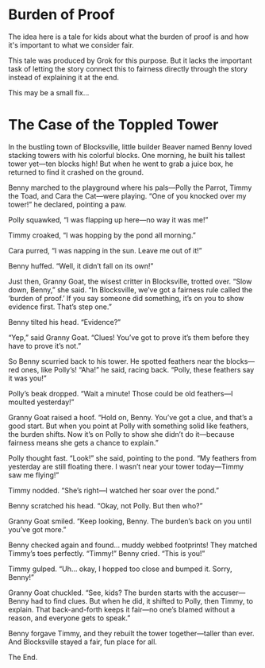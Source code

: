 # Burden of Proof
The idea here is a tale for kids about what the burden of proof is and how it's important to what we consider fair.

This tale was produced by Grok for this purpose. But it lacks the important task of letting the story connect this to fairness directly through the story instead of explaining it at the end.

This may be a small fix...

# The Case of the Toppled Tower

In the bustling town of Blocksville, little builder Beaver named Benny loved stacking towers with his colorful blocks. One morning, he built his tallest tower yet—ten blocks high! But when he went to grab a juice box, he returned to find it crashed on the ground.

Benny marched to the playground where his pals—Polly the Parrot, Timmy the Toad, and Cara the Cat—were playing. “One of you knocked over my tower!” he declared, pointing a paw.

Polly squawked, “I was flapping up here—no way it was me!”

Timmy croaked, “I was hopping by the pond all morning.”

Cara purred, “I was napping in the sun. Leave me out of it!”

Benny huffed. “Well, it didn’t fall on its own!”

Just then, Granny Goat, the wisest critter in Blocksville, trotted over. “Slow down, Benny,” she said. “In Blocksville, we’ve got a fairness rule called the ‘burden of proof.’ If you say someone did something, it’s on you to show evidence first. That’s step one.”

Benny tilted his head. “Evidence?”

“Yep,” said Granny Goat. “Clues! You’ve got to prove it’s them before they have to prove it’s not.”

So Benny scurried back to his tower. He spotted feathers near the blocks—red ones, like Polly’s! “Aha!” he said, racing back. “Polly, these feathers say it was you!”

Polly’s beak dropped. “Wait a minute! Those could be old feathers—I moulted yesterday!”

Granny Goat raised a hoof. “Hold on, Benny. You’ve got a clue, and that’s a good start. But when you point at Polly with something solid like feathers, the burden shifts. Now it’s on Polly to show she didn’t do it—because fairness means she gets a chance to explain.”

Polly thought fast. “Look!” she said, pointing to the pond. “My feathers from yesterday are still floating there. I wasn’t near your tower today—Timmy saw me flying!”

Timmy nodded. “She’s right—I watched her soar over the pond.”

Benny scratched his head. “Okay, not Polly. But then who?”

Granny Goat smiled. “Keep looking, Benny. The burden’s back on you until you’ve got more.”

Benny checked again and found… muddy webbed footprints! They matched Timmy’s toes perfectly. “Timmy!” Benny cried. “This is you!”

Timmy gulped. “Uh… okay, I hopped too close and bumped it. Sorry, Benny!”

Granny Goat chuckled. “See, kids? The burden starts with the accuser—Benny had to find clues. But when he did, it shifted to Polly, then Timmy, to explain. That back-and-forth keeps it fair—no one’s blamed without a reason, and everyone gets to speak.”

Benny forgave Timmy, and they rebuilt the tower together—taller than ever. And Blocksville stayed a fair, fun place for all.

The End.
